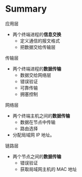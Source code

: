# Summary



应用层

- 两个终端进程的**信息交换**
  - 定义通信的报文格式
  - 把数据交给传输层

传输层

- 两个终端进程的**数据传输**
  - 数据交给网络层
  - 错误验证
  - 可靠传输
  - 拥塞控制

网络层

- 两个终端主机之间的**数据传输**
  - 数据在节点中传输
  - 路由选择
- 分配局域网 IP 地址。

链路层

- 两个节点之间的**数据传输**
  - 错误验证
  - 获取局域网主机的 MAC 地址